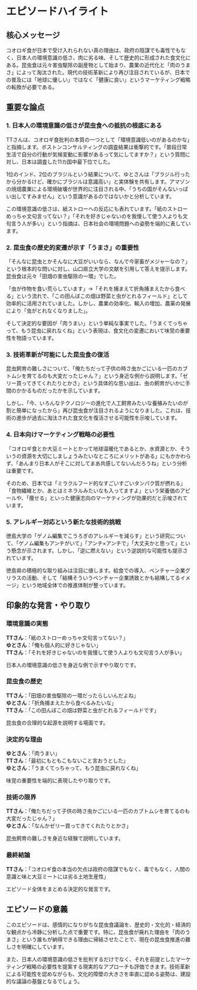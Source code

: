 # エピソードハイライト

## 核心メッセージ

コオロギ食が日本で受け入れられない真の理由は、政府の陰謀でも毒性でもなく、日本人の環境意識の低さ、肉に劣る味、そして歴史的に形成された食文化にある。昆虫食は元々害虫駆除の副産物として始まり、農業の近代化と「肉のうまさ」によって淘汰された。現代の技術革新により再び注目されているが、日本での普及には「地球に優しい」ではなく「健康に良い」というマーケティング戦略の転換が必要である。

## 重要な論点

### 1. 日本人の環境意識の低さが昆虫食への抵抗の根底にある

TTさんは、コオロギ食批判の本質の一つとして「環境意識低いのがあるのかな」と指摘します。ボストンコンサルティングの調査結果は衝撃的です。「普段日常生活で自分の行動が気候変動に影響があるって気にしてますか？」という質問に対し、日本は調査した11カ国中最下位でした。

1位のインド、2位のブラジルという結果について、ゆとさんは「ブラジル行ったから分かるけど、確かにブラジルは意識高い」と実体験を共有します。アマゾンの焼畑農業による環境破壊が世界的に注目される中、「うちの国がそんないっぱい出してすみません」という意識があるのではないかと分析しています。

この環境意識の低さは、紙ストローへの反応にも表れています。「紙のストローめっちゃ文句言ってない？」「それを好きじゃないのを我慢して使う人よりも文句言う人が多い」という指摘は、日本社会の環境問題への姿勢を端的に表しています。

### 2. 昆虫食の歴史的変遷が示す「うまさ」の重要性

「そんなに昆虫とかそんなに大豆がいいなら、なんで今家畜がメジャーなの？」という根本的な問いに対し、山口県立大学の文献を引用して答えを提示します。昆虫食は元々「田畑の害虫駆除の一環」でした。

「虫が作物を食い荒らしています」→「それを捕まえて折角捕まえたから食べる」という流れで、「この田んぼこの畑は野菜と虫がとれるフィールド」として効率的に活用されていました。しかし、農業の効率化、輸入の増加、農薬の発展により「虫がとれなくなりました」。

そして決定的な要因が「肉うまい」という単純な事実でした。「うまくてっちゃって、もう昆虫に戻れなくね」という表現は、食文化の変遷において味覚の重要性を物語っています。

### 3. 技術革新が可能にした昆虫食の復活

昆虫飼育の難しさについて、「俺たちだって子供の時さ虫かごにいる一匹のカブトムシを育てるのも大変だったじゃん？」という身近な例から説明します。「ゼリー買ってきてくれたりとかさ」という具体的な思い出は、虫の飼育がいかに手間のかかるものだったかを示しています。

しかし、「今、いろんなテクノロジーの進化で人工飼育みたいな養殖みたいのが割と簡単になったから」再び昆虫食が注目されるようになりました。これは、技術の進歩が過去に淘汰された食文化を復活させる可能性を示唆しています。

### 4. 日本向けマーケティング戦略の必要性

「コオロギ食とか大豆ミートとかって地球温暖化であるとか、水資源とか、そういうの資源を大切にしましょうみたいなところにメリットがある」にもかかわらず、「あんまり日本人がそこに対してまあ共感してないんだろうね」という分析は重要です。

そのため、日本では「ミラクルフード的なすごいすごいタンパク質が摂れる」「食物繊維とか、あとはミネラルみたいなも入ってますよ」という栄養価のアピールや、「痩せる」といった健康志向のマーケティングが効果的だと示唆されています。

### 5. アレルギー対応という新たな技術的挑戦

徳島大学の「ゲノム編集でこうろぎのアレルギーを減らす」という研究について、「ゲノム編集もアンチがいて」「アンチ×アンチで」「大丈夫かと思って」という懸念が示されます。しかし、「逆に燃えない」という逆説的な可能性も提示されています。

徳島県の積極的な取り組みは注目に値します。給食での導入、ベンチャー企業グリラスの活動、そして「結構そういうベンチャー企業誘致とかも結構してるイメージ」という地域全体での推進体制が整っています。

## 印象的な発言・やり取り

### 環境意識の実態

**TTさん**：「紙のストローめっちゃ文句言ってない？」  
**ゆとさん**：「俺も個人的に好きじゃない」  
**TTさん**：「それを好きじゃないのを我慢して使う人よりも文句言う人が多い」

日本人の環境意識の低さを身近な例で示すやり取りです。

### 昆虫食の歴史

**TTさん**：「田畑の害虫駆除の一環だったらしいんだよね」  
**ゆとさん**：「折角捕まえたから食べるみたいな」  
**TTさん**：「この田んぼこの畑は野菜と虫がとれるフィールドです」

昆虫食の合理的な起源を説明する場面です。

### 決定的な理由

**ゆとさん**：「肉うまい」  
**TTさん**：「最初にもともこもないこと言おうとした」  
**ゆとさん**：「うまくてっちゃって、もう昆虫に戻れなくね」

味覚の重要性を端的に表現したやり取りです。

### 技術の限界

**TTさん**：「俺たちだって子供の時さ虫かごにいる一匹のカブトムシを育てるのも大変だったじゃん？」  
**ゆとさん**：「なんかゼリー買ってきてくれたりとかさ」

昆虫飼育の難しさを身近な経験で説明しています。

### 最終結論

**TTさん**：「コオロギ食の本当の欠点は政府の陰謀でもなく、毒でもなく、人間の意識と味と大豆ミートには劣る土地生産性」

エピソード全体をまとめる決定的な発言です。

## エピソードの意義

このエピソードは、感情的になりがちな昆虫食議論を、歴史的・文化的・経済的な観点から冷静に分析した点で重要です。特に、昆虫食が廃れた理由を「肉のうまさ」という誰もが納得できる理由に帰結させたことで、現在の昆虫食推進の難しさを明確にしています。

また、日本人の環境意識の低さを批判するだけでなく、それを前提としたマーケティング戦略の必要性を提案する現実的なアプローチも評価できます。技術革新による可能性を認めながらも、文化的障壁の大きさを率直に認める姿勢は、建設的な議論の基盤となるでしょう。